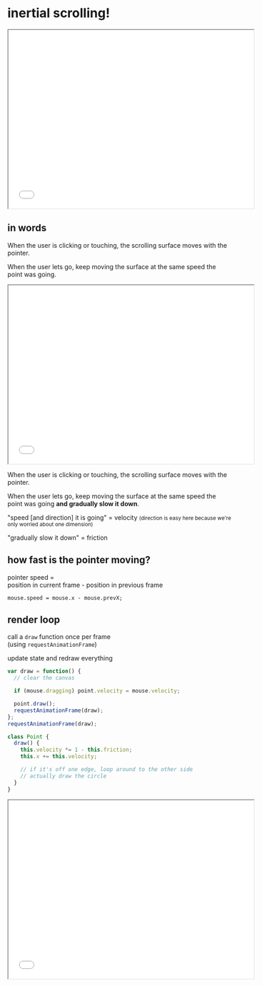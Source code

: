 # inertial scrolling!



<iframe src="../velocity-friction.html" width="550" height="400"></iframe>



## in words
When the user is clicking or touching, the scrolling surface moves with the pointer.

When the user lets go, keep moving the surface at the same speed the point was going.




<iframe src="../velocity.html" width="550" height="400"></iframe>




When the user is clicking or touching, the scrolling surface moves with the pointer.

When the user lets go, keep moving the surface at the same speed the point was going **and gradually slow it down**.




"speed [and direction] it is going" = velocity
<small>(direction is easy here because we're only worried about one dimension)</small>

"gradually slow it down" = friction



## how fast is the pointer moving?

pointer speed =<br> position in current frame - position in previous frame

`mouse.speed = mouse.x - mouse.prevX;`




## render loop
call a `draw` function once per frame<br>(using `requestAnimationFrame`)

update state and redraw everything




```js
var draw = function() {
  // clear the canvas

  if (mouse.dragging) point.velocity = mouse.velocity;

  point.draw();
  requestAnimationFrame(draw);
};
requestAnimationFrame(draw);
```

```js
class Point {
  draw() {
    this.velocity *= 1 - this.friction;
    this.x += this.velocity;

    // if it's off one edge, loop around to the other side
    // actually draw the circle
  }
}
```



<iframe src="../velocity-friction.html" width="550" height="400"></iframe>
